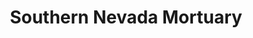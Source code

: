 ---
title: "Southern Nevada Mortuary"
url: /caliente/southern-nevada-mortuary/
shop: funeral directors
---